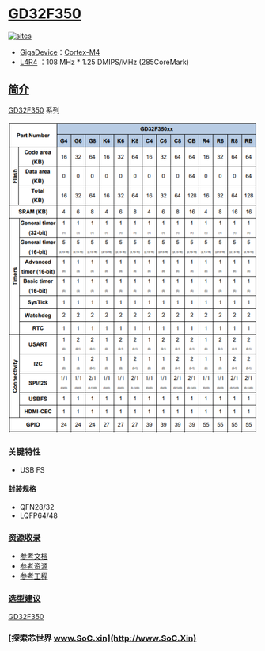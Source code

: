 ﻿# [GD32F350](https://github.com/SoCXin/GD32F350)

[![sites](http://182.61.61.133/link/resources/SoC.png)](http://www.SoC.Xin)

* [GigaDevice](https://www.st.com/zh/)：[Cortex-M4](https://github.com/SoCXin/Cortex)
* [L4R4](https://github.com/SoCXin/Level) ：108 MHz * 1.25 DMIPS/MHz (285CoreMark)

## [简介](https://github.com/SoCXin/GD32F350/wiki)

[GD32F350](https://github.com/SoCXin/GD32F350) 系列


[![sites](docs/GD32F350.png)](https://www.gigadevice.com/zh-hans/microcontroller/gd32f350rbt6/)

### 关键特性

* USB FS

#### 封装规格

* QFN28/32
* LQFP64/48


### [资源收录](https://github.com/SoCXin)

* [参考文档](docs/)
* [参考资源](src/)
* [参考工程](project/)

### [选型建议](https://github.com/SoCXin)

[GD32F350](https://github.com/SoCXin/GD32F350)

### [探索芯世界 www.SoC.xin](http://www.SoC.Xin)
